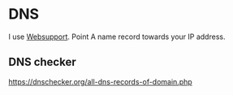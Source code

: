 # DNS

I use [Websupport](https://www.websupport.se/). Point A name record towards your IP address.

## DNS checker

https://dnschecker.org/all-dns-records-of-domain.php
